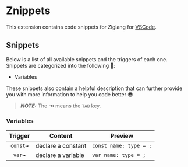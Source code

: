 # Znippets

This extension contains code snippets for Ziglang for [VSCode][code].

## Snippets

Below is a list of all available snippets and the triggers of each one. Snippets are categorized into the following 📑:

- Variables

These snippets also contain a helpful description that can further provide you with more information to help you code better 😎

> **_NOTE:_**  The **⇥** means the `TAB` key.

### Variables

| Trigger  | Content | Preview |
| :-------: | ------- | -------- |
| `const⇥`   | declare a constant | `const name: type = ;` |
| `var⇥`   | declare a variable | `var name: type = ;` |

[code]: https://code.visualstudio.com/